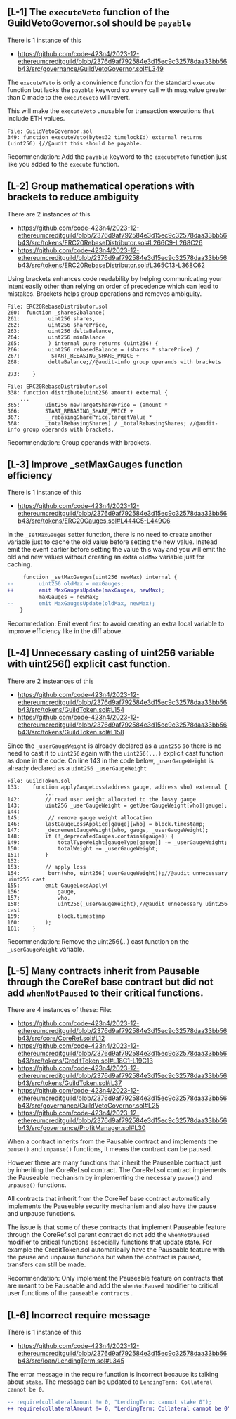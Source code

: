 ## [L-1] The ` executeVeto `  function of the GuildVetoGovernor.sol should be ` payable ` 

There is 1 instance of this

- https://github.com/code-423n4/2023-12-ethereumcreditguild/blob/2376d9af792584e3d15ec9c32578daa33bb56b43/src/governance/GuildVetoGovernor.sol#L349

 The   ` executeVeto `  is only a convinience function for the standard ` execute `   function but lacks the ` payable `  keyword so every call with msg.value greater than 0 made to the ` executeVeto `  will revert. 

This will make the ` executeVeto `  unusable for transaction executions that include ETH values.

``` 
File: GuildVetoGovernor.sol
349: function executeVeto(bytes32 timelockId) external returns (uint256) {//@audit this should be payable.
```

Recommendation: Add the ` payable `  keyword to the ` executeVeto `  function just like you added to the ` execute `  function.



## [L-2] Group mathematical operations with brackets to reduce ambiguity

There are 2 instances of this

- https://github.com/code-423n4/2023-12-ethereumcreditguild/blob/2376d9af792584e3d15ec9c32578daa33bb56b43/src/tokens/ERC20RebaseDistributor.sol#L266C9-L268C26
- https://github.com/code-423n4/2023-12-ethereumcreditguild/blob/2376d9af792584e3d15ec9c32578daa33bb56b43/src/tokens/ERC20RebaseDistributor.sol#L365C13-L368C62


Using brackets enhances code readability by helping communicating your intent easily other than relying on order of precedence which can lead to mistakes. Brackets helps group operations and removes ambiguity.

```
File: ERC20RebaseDistributor.sol
260:  function _shares2balance(
261:         uint256 shares,
262:         uint256 sharePrice,
263:         uint256 deltaBalance,
264:         uint256 minBalance
265:         ) internal pure returns (uint256) {
266:         uint256 rebasedBalance = (shares * sharePrice) /
267:          START_REBASING_SHARE_PRICE +
268:         deltaBalance;//@audit-info group operands with brackets

273:    }
```

```
File: ERC20RebaseDistributor.sol
338: function distribute(uint256 amount) external {   
    ...
365:        uint256 newTargetSharePrice = (amount *
366:        START_REBASING_SHARE_PRICE +
367:        __rebasingSharePrice.targetValue *
368:        _totalRebasingShares) / _totalRebasingShares; //@audit-info group operands with brackets.
```
Recommendation: Group operands with brackets.


## [L-3] Improve _setMaxGauges function efficiency

There is 1 instance of this

-  https://github.com/code-423n4/2023-12-ethereumcreditguild/blob/2376d9af792584e3d15ec9c32578daa33bb56b43/src/tokens/ERC20Gauges.sol#L444C5-L449C6

In the ` _setMaxGauges `  setter function, there is no need to create another variable just to cache the old value before setting the new value. Instead emit the event earlier before setting the value this way and you will emit the old and new values without creating an extra ` oldMax `  variable just for caching.

```diff
     function _setMaxGauges(uint256 newMax) internal {
--        uint256 oldMax = maxGauges;
++        emit MaxGaugesUpdate(maxGauges, newMax);
          maxGauges = newMax;
--        emit MaxGaugesUpdate(oldMax, newMax);
    }
```

Recommedation: Emit event first to avoid creating an extra local variable to improve efficiency like in the diff above.


## [L-4] Unnecessary casting of uint256 variable with uint256() explicit cast function.

There are 2 insteances of this
- https://github.com/code-423n4/2023-12-ethereumcreditguild/blob/2376d9af792584e3d15ec9c32578daa33bb56b43/src/tokens/GuildToken.sol#L154
- https://github.com/code-423n4/2023-12-ethereumcreditguild/blob/2376d9af792584e3d15ec9c32578daa33bb56b43/src/tokens/GuildToken.sol#L158

Since the ` _userGaugeWeight `   is already declared as a ` uint256 `  so there is no need to cast it to ` uint256 `  again with the ` uint256(...) `   explicit cast function as done in the code.
On line 143 in the code below,  ` _userGaugeWeight `   is already declared as a ` uint256 _userGaugeWeight `

```
File: GuildToken.sol
133:    function applyGaugeLoss(address gauge, address who) external {
            ...
142:        // read user weight allocated to the lossy gauge
143:        uint256 _userGaugeWeight = getUserGaugeWeight[who][gauge];
144:
145:         // remove gauge weight allocation
146:        lastGaugeLossApplied[gauge][who] = block.timestamp;
147:        _decrementGaugeWeight(who, gauge, _userGaugeWeight);
148:        if (!_deprecatedGauges.contains(gauge)) {
149:            totalTypeWeight[gaugeType[gauge]] -= _userGaugeWeight;
150:            totalWeight -= _userGaugeWeight;
151:        }
152:
153:        // apply loss
154:        _burn(who, uint256(_userGaugeWeight));//@audit unnecessary uint256 cast
155:        emit GaugeLossApply(
156:            gauge,
157:            who,
158:            uint256(_userGaugeWeight),//@audit unnecessary uint256 cast
159:            block.timestamp
160:        );
161:    }
```
Recommendation: Remove the uint256(...) cast function on the ` _userGaugeWeight `  variable.

## [L-5] Many contracts inherit from Pausable through the CoreRef base contract but did not add ` whenNotPaused `  to their critical functions.

There are 4 instances of these:
File: 
- https://github.com/code-423n4/2023-12-ethereumcreditguild/blob/2376d9af792584e3d15ec9c32578daa33bb56b43/src/core/CoreRef.sol#L12
- https://github.com/code-423n4/2023-12-ethereumcreditguild/blob/2376d9af792584e3d15ec9c32578daa33bb56b43/src/tokens/CreditToken.sol#L18C1-L19C13
- https://github.com/code-423n4/2023-12-ethereumcreditguild/blob/2376d9af792584e3d15ec9c32578daa33bb56b43/src/tokens/GuildToken.sol#L37
- https://github.com/code-423n4/2023-12-ethereumcreditguild/blob/2376d9af792584e3d15ec9c32578daa33bb56b43/src/governance/GuildVetoGovernor.sol#L25
- https://github.com/code-423n4/2023-12-ethereumcreditguild/blob/2376d9af792584e3d15ec9c32578daa33bb56b43/src/governance/ProfitManager.sol#L30

When a contract inherits from the Pausable contract and implements the ` pause() `  and ` unpause() `  functions, it means the contract can be paused.

However there are many functions that inherit the Pauseable contract just by inheriting the CoreRef.sol contract.
The CoreRef.sol contract implements the Pauseable mechanism by implementing the necessary ` pause() `  and ` unpause() `  functions.

All contracts that inherit from the CoreRef base contract automatically implements the Pauseable security mechanism and also have the pause and unpause functions.

The issue is that some of these contracts that implement Pauseable feature through the CoreRef.sol parent contract do not add the ` whenNotPaused `  modifier to critical functions especially functions that update state. 
For example the CreditToken.sol automatically have the Pauseable feature with the pause and unpause functions but when the contract is paused, transfers can still be made.

Recommendation: Only implement the Pauseable feature on contracts that are meant to be Pauseable and add the ` whenNotPaused `  modifier to critical user functions of the ` pauseable contracts ` .

## [L-6] Incorrect require message

There is 1 instance of this
- https://github.com/code-423n4/2023-12-ethereumcreditguild/blob/2376d9af792584e3d15ec9c32578daa33bb56b43/src/loan/LendingTerm.sol#L345

The error message in the require function is incorrect because its talking about `stake`. The message can be updated to `LendingTerm: Collateral cannot be 0`.

```diff
-- require(collateralAmount != 0, "LendingTerm: cannot stake 0");
++ require(collateralAmount != 0, "LendingTerm: Collateral cannot be 0");
```



